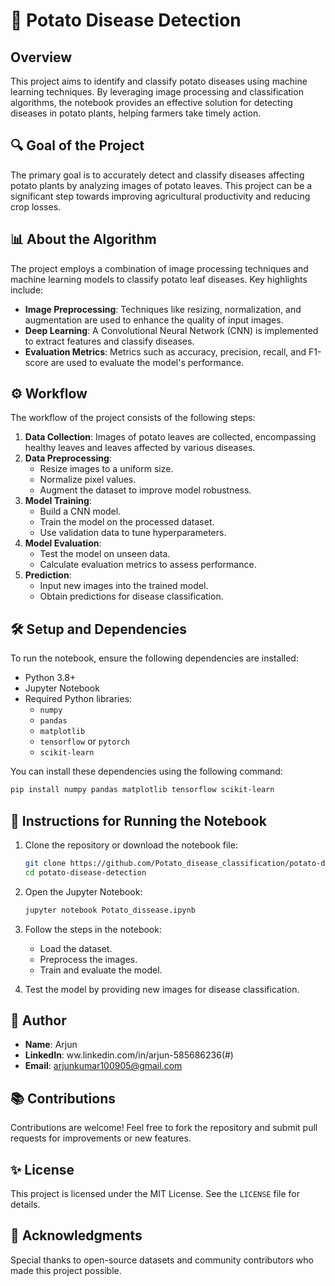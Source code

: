 # 🍟 Potato Disease Detection

## Overview
This project aims to identify and classify potato diseases using machine learning techniques. By leveraging image processing and classification algorithms, the notebook provides an effective solution for detecting diseases in potato plants, helping farmers take timely action.

## 🔍 Goal of the Project
The primary goal is to accurately detect and classify diseases affecting potato plants by analyzing images of potato leaves. This project can be a significant step towards improving agricultural productivity and reducing crop losses.

## 📊 About the Algorithm
The project employs a combination of image processing techniques and machine learning models to classify potato leaf diseases. Key highlights include:

- **Image Preprocessing**: Techniques like resizing, normalization, and augmentation are used to enhance the quality of input images.
- **Deep Learning**: A Convolutional Neural Network (CNN) is implemented to extract features and classify diseases.
- **Evaluation Metrics**: Metrics such as accuracy, precision, recall, and F1-score are used to evaluate the model's performance.

## ⚙️ Workflow
The workflow of the project consists of the following steps:

1. **Data Collection**: Images of potato leaves are collected, encompassing healthy leaves and leaves affected by various diseases.
2. **Data Preprocessing**:
   - Resize images to a uniform size.
   - Normalize pixel values.
   - Augment the dataset to improve model robustness.
3. **Model Training**:
   - Build a CNN model.
   - Train the model on the processed dataset.
   - Use validation data to tune hyperparameters.
4. **Model Evaluation**:
   - Test the model on unseen data.
   - Calculate evaluation metrics to assess performance.
5. **Prediction**:
   - Input new images into the trained model.
   - Obtain predictions for disease classification.

## 🛠️ Setup and Dependencies
To run the notebook, ensure the following dependencies are installed:

- Python 3.8+
- Jupyter Notebook
- Required Python libraries:
  - `numpy`
  - `pandas`
  - `matplotlib`
  - `tensorflow` or `pytorch`
  - `scikit-learn`

You can install these dependencies using the following command:
```bash
pip install numpy pandas matplotlib tensorflow scikit-learn
```

## 📓 Instructions for Running the Notebook
1. Clone the repository or download the notebook file:
   ```bash
   git clone https://github.com/Potato_disease_classification/potato-disease-detection.git
   cd potato-disease-detection
   ```

2. Open the Jupyter Notebook:
   ```bash
   jupyter notebook Potato_dissease.ipynb
   ```

3. Follow the steps in the notebook:
   - Load the dataset.
   - Preprocess the images.
   - Train and evaluate the model.

4. Test the model by providing new images for disease classification.

## 👤 Author
- **Name**: Arjun
- **LinkedIn**: ww.linkedin.com/in/arjun-585686236(#)
- **Email**: arjunkumar100905@gmail.com

## 📚 Contributions
Contributions are welcome! Feel free to fork the repository and submit pull requests for improvements or new features.

## ✨ License
This project is licensed under the MIT License. See the `LICENSE` file for details.

## 💖 Acknowledgments
Special thanks to open-source datasets and community contributors who made this project possible.

